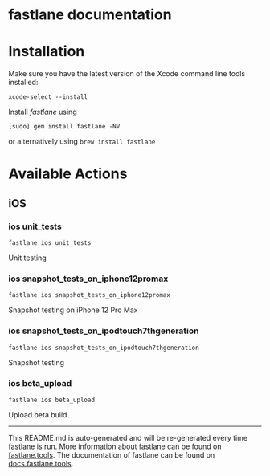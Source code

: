 fastlane documentation
================
# Installation

Make sure you have the latest version of the Xcode command line tools installed:

```
xcode-select --install
```

Install _fastlane_ using
```
[sudo] gem install fastlane -NV
```
or alternatively using `brew install fastlane`

# Available Actions
## iOS
### ios unit_tests
```
fastlane ios unit_tests
```
Unit testing
### ios snapshot_tests_on_iphone12promax
```
fastlane ios snapshot_tests_on_iphone12promax
```
Snapshot testing on iPhone 12 Pro Max
### ios snapshot_tests_on_ipodtouch7thgeneration
```
fastlane ios snapshot_tests_on_ipodtouch7thgeneration
```
Snapshot testing
### ios beta_upload
```
fastlane ios beta_upload
```
Upload beta build

----

This README.md is auto-generated and will be re-generated every time [fastlane](https://fastlane.tools) is run.
More information about fastlane can be found on [fastlane.tools](https://fastlane.tools).
The documentation of fastlane can be found on [docs.fastlane.tools](https://docs.fastlane.tools).
